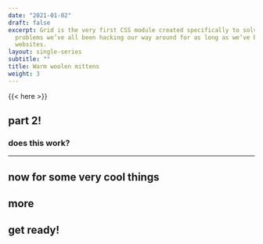 ```yaml
---
date: "2021-01-02"
draft: false
excerpt: Grid is the very first CSS module created specifically to solve the layout
  problems we’ve all been hacking our way around for as long as we’ve been making
  websites.
layout: single-series
subtitle: ""
title: Warm woolen mittens
weight: 3
---
```


{{< here >}}


## part 2!

### does this work?

---

## now for some very cool things

## more

## get ready!
